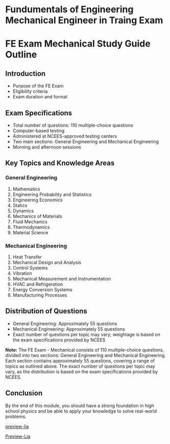 <!--
author:   U. Anthony Omegbu
email:    anthonyomegbu@gmail.com
version:  0.0.1

tags:     LiaScript, education, OER

logo:     https://your-logo-url.com/logo.jpg

comment:  This document is a simple LiaScript course example.

-->

# Fundumentals of Engineering Mechanical Engineer in Traing Exam


FE Exam Mechanical Study Guide Outline
======================================

Introduction
------------

* Purpose of the FE Exam
* Eligibility criteria
* Exam duration and format

Exam Specifications
-------------------

* Total number of questions: 110 multiple-choice questions
* Computer-based testing
* Administered at NCEES-approved testing centers
* Two main sections: General Engineering and Mechanical Engineering
* Morning and afternoon sessions

Key Topics and Knowledge Areas
------------------------------

### General Engineering

1. Mathematics
2. Engineering Probability and Statistics
3. Engineering Economics
4. Statics
5. Dynamics
6. Mechanics of Materials
7. Fluid Mechanics
8. Thermodynamics
9. Material Science

### Mechanical Engineering

1. Heat Transfer
2. Mechanical Design and Analysis
3. Control Systems
4. Vibration
5. Mechanical Measurement and Instrumentation
6. HVAC and Refrigeration
7. Energy Conversion Systems
8. Manufacturing Processes

Distribution of Questions
-------------------------

* General Engineering: Approximately 55 questions
* Mechanical Engineering: Approximately 55 questions
* Exact number of questions per topic may vary; weightage is based on the exam specifications provided by NCEES

**Note:** The FE Exam - Mechanical consists of 110 multiple-choice questions, divided into two sections: General Engineering and Mechanical Engineering. Each section contains approximately 55 questions, covering a range of topics as outlined above. The exact number of questions per topic may vary, as the distribution is based on the exam specifications provided by NCEES.

## Conclusion

By the end of this module, you should have a strong foundation in high school physics and be able to apply your knowledge to solve real-world problems.

[preview-lia](https://raw.githubusercontent.com/awakwe/FE-Mech-EIT-Exam/main/README.md)

[Preview-Lia](https://liascript.github.io/course/?https://raw.githubusercontent.com/awakwe/FE-Mech-EIT-Exam/main/README.md)
